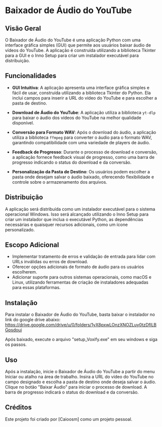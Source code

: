 # Baixador de Áudio do YouTube

## Visão Geral
O Baixador de Áudio do YouTube é uma aplicação Python com uma interface gráfica simples (GUI) que permite aos usuários baixar áudio de vídeos do YouTube. A aplicação é construída utilizando a biblioteca Tkinter para a GUI e o Inno Setup para criar um instalador executável para distribuição.

## Funcionalidades
- **GUI Intuitiva**: A aplicação apresenta uma interface gráfica simples e fácil de usar, construída utilizando a biblioteca Tkinter do Python. Ela inclui campos para inserir a URL do vídeo do YouTube e para escolher a pasta de destino.
  
- **Download de Áudio do YouTube**: A aplicação utiliza a biblioteca `yt-dlp` para baixar o áudio dos vídeos do YouTube na melhor qualidade disponível.
  
- **Conversão para Formato WAV**: Após o download do áudio, a aplicação utiliza a biblioteca `ffmpeg` para converter o áudio para o formato WAV, garantindo compatibilidade com uma variedade de players de áudio.
  
- **Feedback de Progresso**: Durante o processo de download e conversão, a aplicação fornece feedback visual de progresso, como uma barra de progresso indicando o status do download e da conversão.
  
- **Personalização da Pasta de Destino**: Os usuários podem escolher a pasta onde desejam salvar o áudio baixado, oferecendo flexibilidade e controle sobre o armazenamento dos arquivos.

## Distribuição
A aplicação será distribuída como um instalador executável para o sistema operacional Windows. Isso será alcançado utilizando o Inno Setup para criar um instalador que inclua o executável Python, as dependências necessárias e quaisquer recursos adicionais, como um ícone personalizado.

## Escopo Adicional
- Implementar tratamento de erros e validação de entrada para lidar com URLs inválidas ou erros de download.
- Oferecer opções adicionais de formato de áudio para os usuários escolherem.
- Adicionar suporte para outros sistemas operacionais, como macOS e Linux, utilizando ferramentas de criação de instaladores adequadas para essas plataformas.

## Instalação
Para instalar o Baixador de Áudio do YouTube, basta baixar o instalador no link do google drive abaixo:
https://drive.google.com/drive/u/0/folders/1yX8pxwLOnzXNOZLuy0tzDflLBGpsdoui

Após baixado, execute o arquivo "setup_Voxify.exe" em seu windows e siga os passos.


## Uso
Após a instalação, inicie o Baixador de Áudio do YouTube a partir do menu Iniciar ou atalho na área de trabalho. Insira a URL do vídeo do YouTube no campo designado e escolha a pasta de destino onde deseja salvar o áudio. Clique no botão "Baixar Áudio" para iniciar o processo de download. A barra de progresso indicará o status do download e da conversão.

## Créditos
Este projeto foi criado por [Caioosm] como um projeto pessoal.
